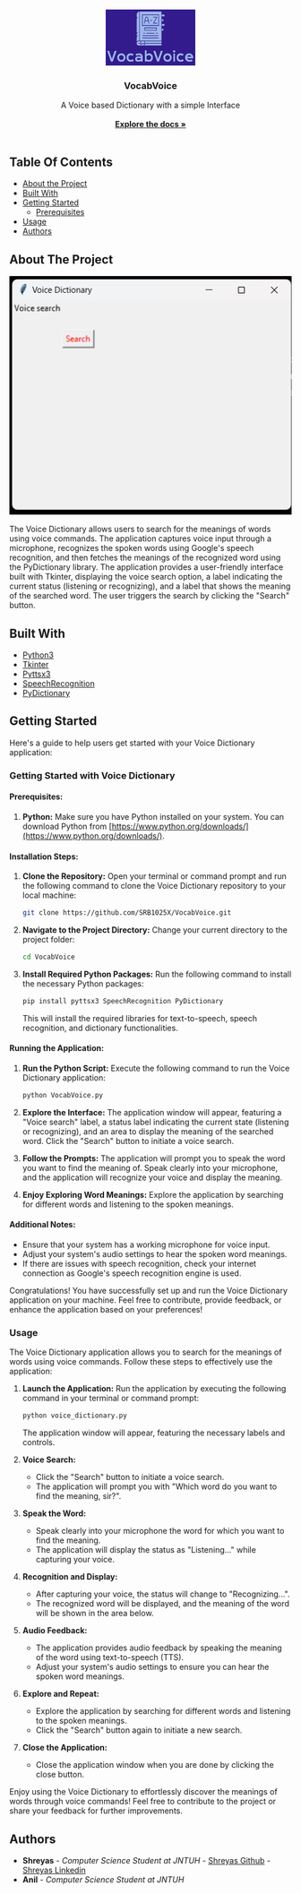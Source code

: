 <br/>
<p align="center">
  <a href="https://github.com/SRB1025X/VocabVoice">
    <img src="images/logo.png" alt="Logo" width="160" height="100">
  </a>

  <h3 align="center">VocabVoice</h3>

  <p align="center">
    A Voice based Dictionary with a simple Interface
    <br/>
    <br/>
    <a href="https://github.com/SRB1025X/VocabVoice"><strong>Explore the docs »</strong></a>
    <br/>
    <br/>
  </p>
</p>



## Table Of Contents

* [About the Project](#about-the-project)
* [Built With](#built-with)
* [Getting Started](#getting-started)
  * [Prerequisites](#prerequisites)
* [Usage](#usage)
* [Authors](#authors)

## About The Project

![Screen Shot](images/screenshot.png)

The Voice Dictionary allows users to search for the meanings of words using voice commands. The application captures voice input through a microphone, recognizes the spoken words using Google's speech recognition, and then fetches the meanings of the recognized word using the PyDictionary library. The application provides a user-friendly interface built with Tkinter, displaying the voice search option, a label indicating the current status (listening or recognizing), and a label that shows the meaning of the searched word. The user triggers the search by clicking the "Search" button.

## Built With

* [Python3](https://www.python.org/)
* [Tkinter](https://docs.python.org/3/library/tkinter.html)
* [Pyttsx3](https://pypi.org/project/pyttsx3/)
* [SpeechRecognition](https://pypi.org/project/SpeechRecognition/)
* [PyDictionary](https://pypi.org/project/PyDictionary/)

## Getting Started

Here's a guide to help users get started with your Voice Dictionary application:

### Getting Started with Voice Dictionary

#### Prerequisites:

1. **Python:** Make sure you have Python installed on your system. You can download Python from [https://www.python.org/downloads/](https://www.python.org/downloads/).

#### Installation Steps:

1. **Clone the Repository:**
   Open your terminal or command prompt and run the following command to clone the Voice Dictionary repository to your local machine:

   ```bash
   git clone https://github.com/SRB1025X/VocabVoice.git
   ```

2. **Navigate to the Project Directory:**
   Change your current directory to the project folder:

   ```bash
   cd VocabVoice
   ```

3. **Install Required Python Packages:**
   Run the following command to install the necessary Python packages:

   ```bash
   pip install pyttsx3 SpeechRecognition PyDictionary
   ```

   This will install the required libraries for text-to-speech, speech recognition, and dictionary functionalities.

#### Running the Application:

1. **Run the Python Script:**
   Execute the following command to run the Voice Dictionary application:

   ```bash
   python VocabVoice.py
   ```

2. **Explore the Interface:**
   The application window will appear, featuring a "Voice search" label, a status label indicating the current state (listening or recognizing), and an area to display the meaning of the searched word. Click the "Search" button to initiate a voice search.

3. **Follow the Prompts:**
   The application will prompt you to speak the word you want to find the meaning of. Speak clearly into your microphone, and the application will recognize your voice and display the meaning.

4. **Enjoy Exploring Word Meanings:**
   Explore the application by searching for different words and listening to the spoken meanings.

#### Additional Notes:

- Ensure that your system has a working microphone for voice input.
- Adjust your system's audio settings to hear the spoken word meanings.
- If there are issues with speech recognition, check your internet connection as Google's speech recognition engine is used.

Congratulations! You have successfully set up and run the Voice Dictionary application on your machine. Feel free to contribute, provide feedback, or enhance the application based on your preferences!

### Usage

The Voice Dictionary application allows you to search for the meanings of words using voice commands. Follow these steps to effectively use the application:

1. **Launch the Application:**
   Run the application by executing the following command in your terminal or command prompt:

   ```bash
   python voice_dictionary.py
   ```

   The application window will appear, featuring the necessary labels and controls.

2. **Voice Search:**
   - Click the "Search" button to initiate a voice search.
   - The application will prompt you with "Which word do you want to find the meaning, sir?".

3. **Speak the Word:**
   - Speak clearly into your microphone the word for which you want to find the meaning.
   - The application will display the status as "Listening..." while capturing your voice.

4. **Recognition and Display:**
   - After capturing your voice, the status will change to "Recognizing...".
   - The recognized word will be displayed, and the meaning of the word will be shown in the area below.

5. **Audio Feedback:**
   - The application provides audio feedback by speaking the meaning of the word using text-to-speech (TTS).
   - Adjust your system's audio settings to ensure you can hear the spoken word meanings.

6. **Explore and Repeat:**
   - Explore the application by searching for different words and listening to the spoken meanings.
   - Click the "Search" button again to initiate a new search.

7. **Close the Application:**
   - Close the application window when you are done by clicking the close button.


Enjoy using the Voice Dictionary to effortlessly discover the meanings of words through voice commands! Feel free to contribute to the project or share your feedback for further improvements.
## Authors

* **Shreyas** - *Computer Science Student at JNTUH* - [Shreyas Github](https://github.com/SRB1025X) - [Shreyas Linkedin](https://www.linkedin.com/in/srb1025x/)
* **Anil** - *Computer Science Student at JNTUH*
